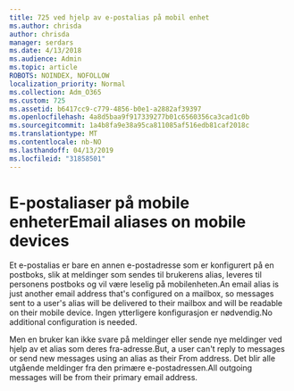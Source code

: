 ```yaml
---
title: 725 ved hjelp av e-postalias på mobil enhet
ms.author: chrisda
author: chrisda
manager: serdars
ms.date: 4/13/2018
ms.audience: Admin
ms.topic: article
ROBOTS: NOINDEX, NOFOLLOW
localization_priority: Normal
ms.collection: Adm_O365
ms.custom: 725
ms.assetid: b6417cc9-c779-4856-b0e1-a2882af39397
ms.openlocfilehash: 4a8d5baa9f917339277b01c6560356ca3cad1c0b
ms.sourcegitcommit: 1a4b8fa9e38a95ca811085af516edb81caf2018c
ms.translationtype: MT
ms.contentlocale: nb-NO
ms.lasthandoff: 04/13/2019
ms.locfileid: "31858501"
---
```

# <a name="email-aliases-on-mobile-devices"></a><span data-ttu-id="82187-102">E-postaliaser på mobile enheter</span><span class="sxs-lookup"><span data-stu-id="82187-102">Email aliases on mobile devices</span></span>

<span data-ttu-id="82187-103">Et e-postalias er bare en annen e-postadresse som er konfigurert på en postboks, slik at meldinger som sendes til brukerens alias, leveres til personens postboks og vil være leselig på mobilenheten.</span><span class="sxs-lookup"><span data-stu-id="82187-103">An email alias is just another email address that's configured on a mailbox, so messages sent to a user's alias will be delivered to their mailbox and will be readable on their mobile device.</span></span> <span data-ttu-id="82187-104">Ingen ytterligere konfigurasjon er nødvendig.</span><span class="sxs-lookup"><span data-stu-id="82187-104">No additional configuration is needed.</span></span>

<span data-ttu-id="82187-105">Men en bruker kan ikke svare på meldinger eller sende nye meldinger ved hjelp av et alias som deres fra-adresse.</span><span class="sxs-lookup"><span data-stu-id="82187-105">But, a user can't reply to messages or send new messages using an alias as their From address.</span></span> <span data-ttu-id="82187-106">Det blir alle utgående meldinger fra den primære e-postadressen.</span><span class="sxs-lookup"><span data-stu-id="82187-106">All outgoing messages will be from their primary email address.</span></span>
